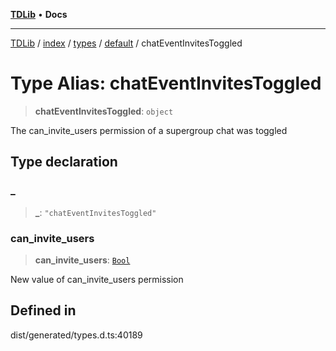 [**TDLib**](../../../../../../README.md) • **Docs**

***

[TDLib](../../../../../../modules.md) / [index](../../../../../README.md) / [types](../../../README.md) / [default](../README.md) / chatEventInvitesToggled

# Type Alias: chatEventInvitesToggled

> **chatEventInvitesToggled**: `object`

The can_invite_users permission of a supergroup chat was toggled

## Type declaration

### \_

> **\_**: `"chatEventInvitesToggled"`

### can\_invite\_users

> **can\_invite\_users**: [`Bool`](Bool.md)

New value of can_invite_users permission

## Defined in

dist/generated/types.d.ts:40189
